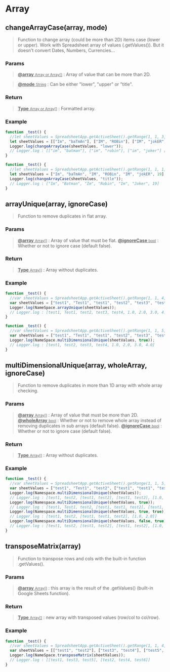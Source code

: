 # Array

## changeArrayCase(array, mode)

> Function to change array (could be more than 2D) items case (lower or upper). Work with Spreadsheet array of values (.getValues()). But it doesn't convert Dates, Numbers, Currencies...

### Params

> <ins>**@array** <small>Array or Array[]</small></ins> : Array of value that can be more than 2D.

> <ins>**@mode** <small>String</small></ins> : Can be either "lower", "upper" or "title".

### Return

> <ins>**Type** <small>Array or Array[]</small></ins> : Formatted array.

### Example

```js
function _test() {
  //let sheetValues = SpreadsheetApp.getActiveSheet().getRange(1, 1, 3, 2).getValues();
  let sheetValues = [["Im", "baTmAn"], ["IM", "ROBin"], ["IM", "jokER"]]
  Logger.log(changeArrayCase(sheetValues, "lower"));
  // Logger.log : [["im", "batman"], ["im", "robin"], ["im", "joker"] [19, 19]]
}

function _test() {
  //let sheetValues = SpreadsheetApp.getActiveSheet().getRange(1, 1, 1, 7).getValues()[0];
  let sheetValues = ["Im", "baTmAn", "IM", "ROBin", "IM", "jokER", 19]
  Logger.log(changeArrayCase(sheetValues, "title"));
  // Logger.log : ["Im", "Batman", "Im", "Robin", "Im", "Joker", 19]
}
```

## arrayUnique(array, ignoreCase)

> Function to remove duplicates in flat array.

### Params

> <ins>**@array** <small>Array[]</small></ins> : Array of value that must be flat.
> <ins>**@ignoreCase** <small>bool</small></ins> : Whether or not to ignore case (default false).

### Return

> <ins>**Type** <small>Array[]</small></ins> : Array without duplicates.

### Example

```js
function _test() {
  //var sheetValues = SpreadsheetApp.getActiveSheet().getRange(1, 1, 4, 2).getValues();
  var sheetValues = ["test1", "Test1", "test1", "test2", "test3", "test3", "test4", 1, 2, 3, 4, 1, 2];
  Logger.log(NameSpace.arrayUnique(sheetValues));
  // Logger.log : [test1, Test1, test2, test3, test4, 1.0, 2.0, 3.0, 4.0]
}

function _test() {
  //var sheetValues = SpreadsheetApp.getActiveSheet().getRange(1, 1, 5, 2).getValues();
  var sheetValues = ["test1", "Test1", "test1", "test2", "test3", "test3", "test4", 1, 2, 3, 4, 1, 2];
  Logger.log(NameSpace.multiDimensionalUnique(sheetValues, true));
  // Logger.log : [test1, test2, test3, test4, 1.0, 2.0, 3.0, 4.0]
}
```

## multiDimensionalUnique(array, wholeArray, ignoreCase)

> Function to remove duplicates in more than 1D array with whole array checking.

### Params

> <ins>**@array** <small>Array[]</small></ins> : Array of value that must be more than 2D.
> <ins>**@wholeArray** <small>bool</small></ins> : Whether or not to remove whole array instead of removing duplicates in sub arrays (default false).
> <ins>**@ignoreCase** <small>bool</small></ins> : Whether or not to ignore case (default false).

### Return

> <ins>**Type** <small>Array[]</small></ins> : Array without duplicates.

### Example

```js
function _test() {
  //var sheetValues = SpreadsheetApp.getActiveSheet().getRange(1, 1, 5, 2).getValues();
  var sheetValues = ["test1", "Test1", "test2", ["test1", "test1", "test2"], ["test1", "Test1", "test2"], [1, 2], [1, 2]];
  Logger.log(Namespace.multiDimensionalUnique(sheetValues));
  // Logger.log : [test1, test2, [test1, test2], [test1, test2], [1.0, 2.0], [1.0, 2.0]]
  Logger.log(Namespace.multiDimensionalUnique(sheetValues, true));
  // Logger.log : [test1, Test1, test2, [test1, test1, test2], [test1, Test1, test2], [1.0, 2.0]]
  Logger.log(Namespace.multiDimensionalUnique(sheetValues, true, true));
  // Logger.log : [test1, test2, [test1, test1, test2], [1.0, 2.0]]
  Logger.log(Namespace.multiDimensionalUnique(sheetValues, false, true));
  // Logger.log : [test1, test2, [test1, test2], [test1, test2], [1.0, 2.0], [1.0, 2.0]]
}
```

## transposeMatrix(array)

> Function to transpose rows and cols with the built-in function .getValues().

### Params

> <ins>**@array** <small>Array[]</small></ins> : this array is the result of the .getValues() (built-in Google Sheets function).

### Return

> <ins>**Type** <small>Array[]</small></ins> : new array with transposed values (row/col to col/row).

### Example

```js
function _test() {
  //var sheetValues = SpreadsheetApp.getActiveSheet().getRange(1, 1, 4, 2).getValues();
  var sheetValues = [["test1", "test2"], ["test3", "test4"], ["test5", "test6"]];
  Logger.log(NameSpace.transposeMatrix(sheetValues));
  // Logger.log : [[test1, test3, test5], [test2, test4, test6]]
}
```
